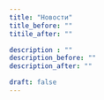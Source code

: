 ```yaml
---
title: "Новости"
title_before: ""
titile_after: ""

description : ""
description_before: ""
description_after: ""

draft: false
---
```


